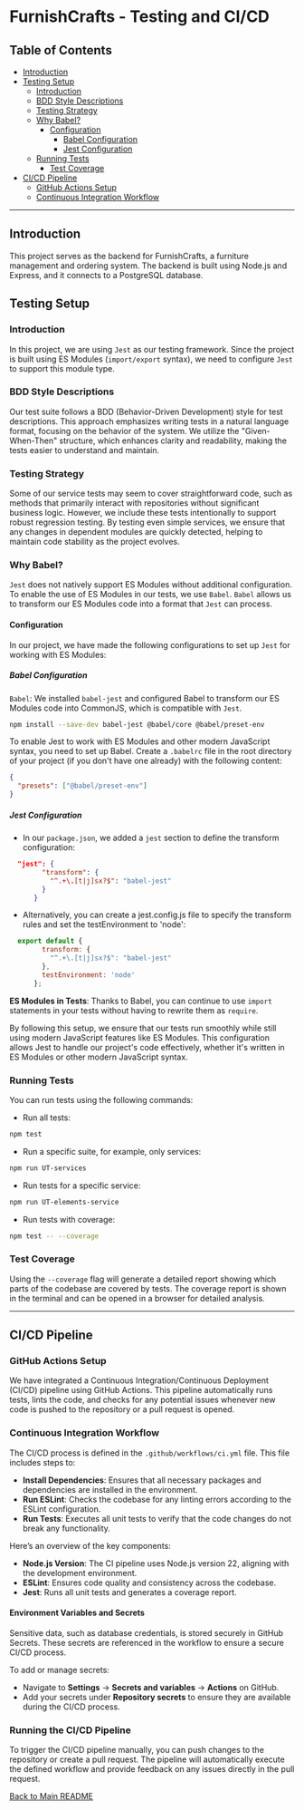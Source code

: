 
# FurnishCrafts - Testing and CI/CD


## Table of Contents

- [Introduction](#introduction)
- [Testing Setup](#testing-setup)
    - [Introduction](#introduction)
    - [BDD Style Descriptions](#bdd-style-descriptions)
    - [Testing Strategy](#testing-strategy)
    - [Why Babel?](#why-babel)
        - [Configuration](#configuration)
            - [Babel Configuration](#babel-configuration)
            - [Jest Configuration](#jest-configuration)
    - [Running Tests](#running-tests)
        - [Test Coverage](#test-coverage)
- [CI/CD Pipeline](#cicd-pipeline)
    - [GitHub Actions Setup](#github-actions-setup)
    - [Continuous Integration Workflow](#continuous-integration-workflow)

---

## Introduction

This project serves as the backend for FurnishCrafts, a furniture management and ordering system. The backend is built using Node.js and Express, and it connects to a PostgreSQL database.

## Testing Setup

### Introduction

In this project, we are using `Jest` as our testing framework. Since the project is built using ES Modules (`import/export` syntax), we need to configure `Jest` to support this module type.

### BDD Style Descriptions

Our test suite follows a BDD (Behavior-Driven Development) style for test descriptions. This approach emphasizes writing tests in a natural language format, focusing on the behavior of the system. We utilize the "Given-When-Then" structure, which enhances clarity and readability, making the tests easier to understand and maintain.

### Testing Strategy

Some of our service tests may seem to cover straightforward code, such as methods that primarily interact with repositories without significant business logic. However, we include these tests intentionally to support robust regression testing. By testing even simple services, we ensure that any changes in dependent modules are quickly detected, helping to maintain code stability as the project evolves.

### Why Babel?

`Jest` does not natively support ES Modules without additional configuration. To enable the use of ES Modules in our tests, we use `Babel`. `Babel` allows us to transform our ES Modules code into a format that `Jest` can process.

#### Configuration

In our project, we have made the following configurations to set up `Jest` for working with ES Modules:

##### Babel Configuration

`Babel`: We installed `babel-jest` and configured Babel to transform our ES Modules code into CommonJS, which is compatible with `Jest`.

```bash
npm install --save-dev babel-jest @babel/core @babel/preset-env
```

To enable Jest to work with ES Modules and other modern JavaScript syntax, you need to set up Babel. Create a `.babelrc` file in the root directory of your project (if you don't have one already) with the following content:

```json
{
  "presets": ["@babel/preset-env"]
}
```

##### Jest Configuration

- In our `package.json`, we added a `jest` section to define the transform configuration:

```json
  "jest": {
        "transform": {
          "^.+\.[t|j]sx?$": "babel-jest"
        }
      }
```

- Alternatively, you can create a jest.config.js file to specify the transform rules and set the testEnvironment to 'node':

```javascript
  export default {
        transform: {
          "^.+\.[t|j]sx?$": "babel-jest"
        },
        testEnvironment: 'node'
      };
```

**ES Modules in Tests**: Thanks to Babel, you can continue to use `import` statements in your tests without having to rewrite them as `require`.

By following this setup, we ensure that our tests run smoothly while still using modern JavaScript features like ES Modules. This configuration allows Jest to handle our project's code effectively, whether it's written in ES Modules or other modern JavaScript syntax.

### Running Tests

You can run tests using the following commands:

- Run all tests:

```bash
npm test
```

- Run a specific suite, for example, only services:

```bash
npm run UT-services
```

- Run tests for a specific service:

```bash
npm run UT-elements-service
```

- Run tests with coverage:

```bash
npm test -- --coverage
```

### Test Coverage

Using the `--coverage` flag will generate a detailed report showing which parts of the codebase are covered by tests. The coverage report is shown in the terminal and can be opened in a browser for detailed analysis.

---
## CI/CD Pipeline

### GitHub Actions Setup

We have integrated a Continuous Integration/Continuous Deployment (CI/CD) pipeline using GitHub Actions. This pipeline automatically runs tests, lints the code, and checks for any potential issues whenever new code is pushed to the repository or a pull request is opened.

### Continuous Integration Workflow

The CI/CD process is defined in the `.github/workflows/ci.yml` file. This file includes steps to:

- **Install Dependencies**: Ensures that all necessary packages and dependencies are installed in the environment.
- **Run ESLint**: Checks the codebase for any linting errors according to the ESLint configuration.
- **Run Tests**: Executes all unit tests to verify that the code changes do not break any functionality.

Here’s an overview of the key components:

- **Node.js Version**: The CI pipeline uses Node.js version 22, aligning with the development environment.
- **ESLint**: Ensures code quality and consistency across the codebase.
- **Jest**: Runs all unit tests and generates a coverage report.

#### Environment Variables and Secrets

Sensitive data, such as database credentials, is stored securely in GitHub Secrets. These secrets are referenced in the workflow to ensure a secure CI/CD process.

To add or manage secrets:
- Navigate to **Settings** → **Secrets and variables** → **Actions** on GitHub.
- Add your secrets under **Repository secrets** to ensure they are available during the CI/CD process.

### Running the CI/CD Pipeline

To trigger the CI/CD pipeline manually, you can push changes to the repository or create a pull request. The pipeline will automatically execute the defined workflow and provide feedback on any issues directly in the pull request.



[Back to Main README](../../../README.md)
